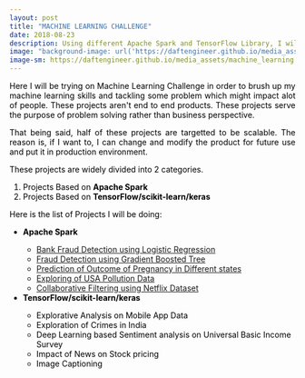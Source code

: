 ```yaml
---
layout: post
title: "MACHINE LEARNING CHALLENGE"
date: 2018-08-23
description: Using different Apache Spark and TensorFlow Library, I will be making a machine learning project everyday for next 10 days
image: "background-image: url('https://daftengineer.github.io/media_assets/machine_learning.jpg');filter:invert(100%);filter:blur(10%);"
image-sm: https://daftengineer.github.io/media_assets/machine_learning.jpg
---
```


<div style="color:black;"><p></p>
<p style="text-align:justify;">Here I will be trying on Machine Learning Challenge in order to brush up my machine learning skills and tackling some problem which might impact alot of people. These projects aren't end to end products. These projects serve the purpose of problem solving rather than business perspective.</p>
<p style="text-align:justify;">That being said, half of these projects are targetted to be scalable. The reason is, if I want to, I can change and modify the product for future use and put it in production environment.</p>
<p style="text-align:justify;"> These projects are widely divided into 2 categories.<br />
  <ol>
    <li>Projects Based on <b>Apache Spark</b></li>
    <li>Projects Based on <b>TensorFlow/scikit-learn/keras</b></li>
  </ol>
  </p>
<p style="text-align:justify;">Here is the list of Projects I will be doing:
<ul>
        <li><b>Apache Spark</b></li>
           <ul>
              <li><a href = "https://daftengineer.github.io/2018/08/24/fraud-detection/">Bank Fraud Detection using Logistic Regression</a></li>
              <li><a href ="https://daftengineer.github.io/2018/08/25/fraud-detection-using-GBT/"> Fraud Detection using Gradient Boosted Tree</a></li>
              <li><a href="https://daftengineer.github.io/2018/08/28/outcome-of-pregnancy/">Prediction of Outcome of Pregnancy in Different states</a></li>
              <li><a href="https://daftengineer.github.io/2018/08/31/exploration-of-us-pollution-data/">Exploring of USA Pollution Data</a></li>
              <li><a href="https://daftengineer.github.io/2018/09/06/collaborative-filtering/">Collaborative Filtering using Netflix Dataset</a></li>
          </ul>
        <li><b>TensorFlow/scikit-learn/keras</b></li>
          <ul>
              <li>Explorative Analysis on Mobile App Data</li>
              <li>Exploration of Crimes in India</li>
              <li>Deep Learning based Sentiment analysis on Universal Basic Income Survey</li>
              <li>Impact of News on Stock pricing</li>
              <li>Image Captioning</li>
          </ul>
    </ul>
    
   </p>
</div>
